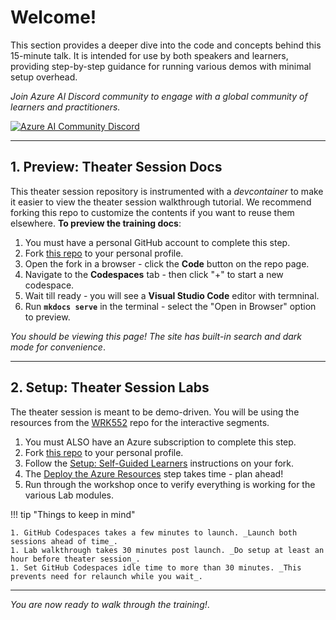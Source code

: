 # Welcome! 

This section provides a deeper dive into the code and concepts behind this 15-minute talk. It is intended for use by both speakers and learners, providing step-by-step guidance for running various demos with minimal setup overhead. 

_Join Azure AI Discord community to engage with a global community of learners and practitioners._

[![Azure AI Community Discord](
https://dcbadge.vercel.app/api/server/ByRwuEEgH4)](https://discord.com/invite/QR3kaErCRx)

---

## 1. Preview: Theater Session Docs

This theater session repository is instrumented with a _devcontainer_ to make it easier to view the theater session walkthrough tutorial. We recommend forking this repo to customize the contents if you want to reuse them elsewhere. **To preview the training docs**:

1. You must have a personal GitHub account to complete this step.
1. Fork [this repo](https://github.com/microsoft/aitour-ai-agents-theater-session) to your personal profile.
1. Open the fork in a browser - click the **Code** button on the repo page.
1. Navigate to the **Codespaces** tab - then click "+" to start a new codespace.
1. Wait till ready - you will see a **Visual Studio Code** editor with termninal.
1. Run **`mkdocs serve`** in the terminal - select the "Open in Browser" option to preview.

_You should be viewing this page! The site has built-in search and dark mode for convenience_.

---

## 2. Setup: Theater Session Labs

The theater session is meant to be demo-driven. You will be using the resources from the [WRK552](https://aka.ms/aitour/wrk552) repo for the interactive segments. 

1. You must ALSO have an Azure subscription to complete this step.
1. Fork [this repo](https://github.com/microsoft/build-your-first-agent-with-azure-ai-agent-service-workshop/) to your personal profile.
1. Follow the [Setup: Self-Guided Learners](https://microsoft.github.io/build-your-first-agent-with-azure-ai-agent-service-workshop/introduction-self-guided/) instructions on your fork.
1. The [Deploy the Azure Resources](https://microsoft.github.io/build-your-first-agent-with-azure-ai-agent-service-workshop/introduction-self-guided/#deploy-the-azure-resources) step takes time - plan ahead!
1. Run through the workshop once to verify everything is working for the various Lab modules.

!!! tip "Things to keep in mind"

    1. GitHub Codespaces takes a few minutes to launch. _Launch both sessions ahead of time_.
    1. Lab walkthrough takes 30 minutes post launch. _Do setup at least an hour before theater session_.
    1. Set GitHub Codespaces idle time to more than 30 minutes. _This prevents need for relaunch while you wait_.

---

_You are now ready to walk through the training!_.
